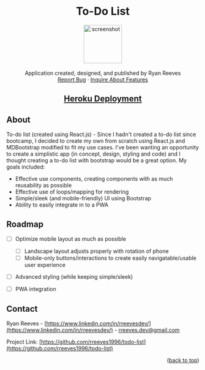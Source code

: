 <a name="readme-top"></a>

<div align="center">
<h1 align="center">To-Do List</h1>

  <p align="center">
    <img src='./src/assets/react_icon.png' alt='screenshot' width="100">
    <br />
    <br />
    Application created, designed, and published by Ryan Reeves
    <br />
    <a href="https://github.com/rreeves1996/todo-list/issues">Report Bug</a>
    ·
    <a href="https://github.com/rreeves1996/todo-list/features">Inquire About Features</a>
    <br />
    <a href='https://rreeves-todo-list.herokuapp.com/'><h2>Heroku Deployment</h2></a>
  </p>
</div>


## About

<!-- <img src='./src/assets/app.PNG' alt='screenshot' width="600"> -->

To-do list (created using React.js) - Since I hadn't created a to-do list since bootcamp, I decided to create my own from scratch using React.js and MDBootstrap modified to fit my use cases. I've been wanting an opportunity to create a simplistic app (in concept, design, styling and code) and I thought creating a to-do list with bootstrap would be a great option. 
My goals included:
* Effective use components, creating components with as much reusability as possible
* Effective use of loops/mapping for rendering
* Simple/sleek (and mobile-friendly) UI using Bootstrap
* Ability to easily integrate in to a PWA

## Roadmap

- [ ] Optimize mobile layout as much as possible
    - [ ] Landscape layout adjusts properly with rotation of phone
    - [ ] Mobile-only buttons/interactions to create easily navigatable/usable user experience
- [ ] Advanced styling (while keeping simple/sleek)
- [ ] PWA integration


## Contact

Ryan Reeves - [https://www.linkedin.com/in/rreevesdev/](https://www.linkedin.com/in/rreevesdev/) - rreeves.dev@gmail.com

Project Link: [https://github.com/rreeves1996/todo-list](https://github.com/rreeves1996/todo-list)

<p align="right">(<a href="#readme-top">back to top</a>)</p>